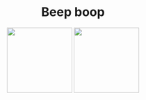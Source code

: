 <h1 align="center">
Beep boop
</h1>
<p align= "center">
  <img height= "150" src="https://github-readme-stats.vercel.app/api?username=abrandec&theme=react&show_icons=true&include_all_commits=true" />
  <img height= "150" src="https://github-readme-stats.vercel.app/api/top-langs/?username=abrandec&theme=react&layout=compact" />
</p>
